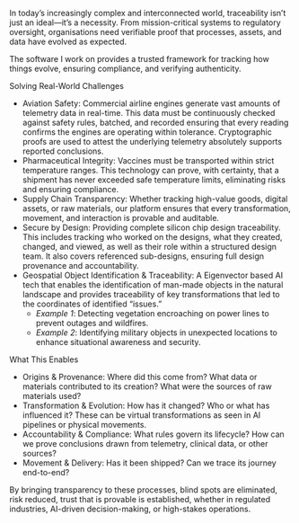 In today’s increasingly complex and interconnected world, traceability isn’t just an ideal—it’s a necessity.
From mission-critical systems to regulatory oversight, organisations need verifiable proof that processes, assets, and data have evolved as expected.

The software I work on provides a trusted framework for tracking how things evolve, ensuring compliance, and verifying authenticity.

Solving Real-World Challenges
- Aviation Safety: Commercial airline engines generate vast amounts of telemetry data in real-time. This data must be continuously checked against safety rules, batched, and recorded ensuring that every reading confirms the engines are operating within tolerance. Cryptographic proofs are used to attest the underlying telemetry absolutely supports reported conclusions.
- Pharmaceutical Integrity: Vaccines must be transported within strict temperature ranges. This technology can prove, with certainty, that a shipment has never exceeded safe temperature limits, eliminating risks and ensuring compliance.
- Supply Chain Transparency: Whether tracking high-value goods, digital assets, or raw materials, our platform ensures that every transformation, movement, and interaction is provable and auditable.
- Secure by Design: Providing complete silicon chip design traceability. This includes tracking who worked on the designs, what they created, changed, and viewed, as well as their role within a structured design team. It also covers referenced sub-designs, ensuring full design provenance and accountability.
- Geospatial Object Identification & Traceability: A Eigenvector based AI tech that enables the identification of man-made objects in the natural landscape and provides traceability of key transformations that led to the coordinates of identified “issues.”
  - *Example 1*: Detecting vegetation encroaching on power lines to prevent outages and wildfires.
  - *Example 2*: Identifying military objects in unexpected locations to enhance situational awareness and security.

What This Enables
- Origins & Provenance: Where did this come from? What data or materials contributed to its creation? What were the sources of raw materials used?
- Transformation & Evolution: How has it changed? Who or what has influenced it? These can be virtual transformations as seen in AI pipelines or physical movements.
- Accountability & Compliance: What rules govern its lifecycle? How can we prove conclusions drawn from telemetry, clinical data, or other sources?
- Movement & Delivery: Has it been shipped? Can we trace its journey end-to-end?

By bringing transparency to these processes, blind spots are eliminated, risk reduced, trust that is provable is established, whether in regulated industries, AI-driven decision-making, or high-stakes operations.

